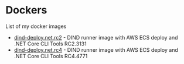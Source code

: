 # Dockers
List of my docker images

 - [dind-deploy.net.rc2](dind-deploy.net.rc2/Dockerfile) - DIND runner image with AWS ECS deploy and .NET Core CLI Tools RC2.3131
 - [dind-deploy.net.rc4](dind-deploy.net.rc4/Dockerfile) - DIND runner image with AWS ECS deploy and .NET Core CLI Tools RC4.4771
